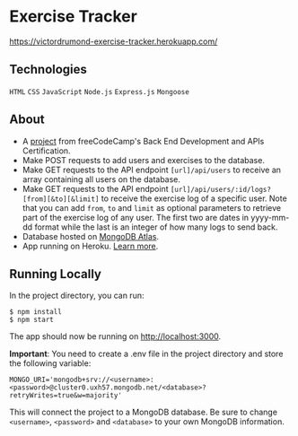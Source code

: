 # Exercise Tracker
https://victordrumond-exercise-tracker.herokuapp.com/

## Technologies
`HTML` `CSS` `JavaScript` `Node.js` `Express.js` `Mongoose`

## About
* A [project](https://www.freecodecamp.org/learn/back-end-development-and-apis/back-end-development-and-apis-projects/exercise-tracker) from freeCodeCamp's Back End Development and APIs Certification.
* Make POST requests to add users and exercises to the database.
* Make GET requests to the API endpoint `[url]/api/users` to receive an array containing all users on the database.
* Make GET requests to the API endpoint `[url]/api/users/:id/logs?[from][&to][&limit]` to receive the exercise log of a specific user. Note that you can add `from`, `to` and `limit` as optional parameters to retrieve part of the exercise log of any user. The first two are dates in yyyy-mm-dd format while the last is an integer of how many logs to send back.
* Database hosted on [MongoDB Atlas](https://www.mongodb.com/atlas).
* App running on Heroku. [Learn more](https://devcenter.heroku.com/articles/getting-started-with-nodejs).

## Running Locally
In the project directory, you can run:

```
$ npm install
$ npm start
```

The app should now be running on [http://localhost:3000](http://localhost:3000).

**Important**: You need to create a .env file in the project directory and store the following variable:

`MONGO_URI='mongodb+srv://<username>:<password>@cluster0.uxh57.mongodb.net/<database>?retryWrites=true&w=majority'`

This will connect the project to a MongoDB database. Be sure to change `<username>`, `<password>` and `<database>` to your own MongoDB information.